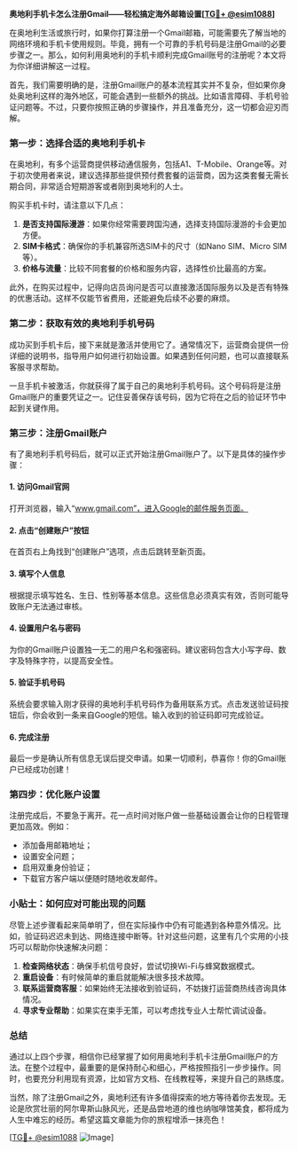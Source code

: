 **奥地利手机卡怎么注册Gmail——轻松搞定海外邮箱设置[[TG💪+ @esim1088](https://t.me/s/esim1088)]**

在奥地利生活或旅行时，如果你打算注册一个Gmail邮箱，可能需要先了解当地的网络环境和手机卡使用规则。毕竟，拥有一个可靠的手机号码是注册Gmail的必要步骤之一。那么，如何利用奥地利的手机卡顺利完成Gmail账号的注册呢？本文将为你详细讲解这一过程。

首先，我们需要明确的是，注册Gmail账户的基本流程其实并不复杂，但如果你身处奥地利这样的海外地区，可能会遇到一些额外的挑战。比如语言障碍、手机号验证问题等。不过，只要你按照正确的步骤操作，并且准备充分，这一切都会迎刃而解。

### **第一步：选择合适的奥地利手机卡**

在奥地利，有多个运营商提供移动通信服务，包括A1、T-Mobile、Orange等。对于初次使用者来说，建议选择那些提供预付费套餐的运营商，因为这类套餐无需长期合同，非常适合短期游客或者刚到奥地利的人士。

购买手机卡时，请注意以下几点：

1. **是否支持国际漫游**：如果你经常需要跨国沟通，选择支持国际漫游的卡会更加方便。
2. **SIM卡格式**：确保你的手机兼容所选SIM卡的尺寸（如Nano SIM、Micro SIM等）。
3. **价格与流量**：比较不同套餐的价格和服务内容，选择性价比最高的方案。

此外，在购买过程中，记得向店员询问是否可以直接激活国际服务以及是否有特殊的优惠活动。这样不仅能节省费用，还能避免后续不必要的麻烦。

### **第二步：获取有效的奥地利手机号码**

成功买到手机卡后，接下来就是激活并使用它了。通常情况下，运营商会提供一份详细的说明书，指导用户如何进行初始设置。如果遇到任何问题，也可以直接联系客服寻求帮助。

一旦手机卡被激活，你就获得了属于自己的奥地利手机号码。这个号码将是注册Gmail账户的重要凭证之一。记住妥善保存该号码，因为它将在之后的验证环节中起到关键作用。

### **第三步：注册Gmail账户**

有了奥地利手机号码后，就可以正式开始注册Gmail账户了。以下是具体的操作步骤：

#### **1. 访问Gmail官网**
打开浏览器，输入“www.gmail.com”，进入Google的邮件服务页面。

#### **2. 点击“创建账户”按钮**
在首页右上角找到“创建账户”选项，点击后跳转至新页面。

#### **3. 填写个人信息**
根据提示填写姓名、生日、性别等基本信息。这些信息必须真实有效，否则可能导致账户无法通过审核。

#### **4. 设置用户名与密码**
为你的Gmail账户设置独一无二的用户名和强密码。建议密码包含大小写字母、数字及特殊字符，以提高安全性。

#### **5. 验证手机号码**
系统会要求输入刚才获得的奥地利手机号码作为备用联系方式。点击发送验证码按钮后，你会收到一条来自Google的短信。输入收到的验证码即可完成验证。

#### **6. 完成注册**
最后一步是确认所有信息无误后提交申请。如果一切顺利，恭喜你！你的Gmail账户已经成功创建！

### **第四步：优化账户设置**

注册完成后，不要急于离开。花一点时间对账户做一些基础设置会让你的日程管理更加高效。例如：

- 添加备用邮箱地址；
- 设置安全问题；
- 启用双重身份验证；
- 下载官方客户端以便随时随地收发邮件。

### **小贴士：如何应对可能出现的问题**

尽管上述步骤看起来简单明了，但在实际操作中仍有可能遇到各种意外情况。比如，验证码迟迟未到达、网络连接中断等。针对这些问题，这里有几个实用的小技巧可以帮助你快速解决问题：

1. **检查网络状态**：确保手机信号良好，尝试切换Wi-Fi与蜂窝数据模式。
2. **重启设备**：有时候简单的重启就能解决很多技术故障。
3. **联系运营商客服**：如果始终无法接收到验证码，不妨拨打运营商热线咨询具体情况。
4. **寻求专业帮助**：如果实在束手无策，可以考虑找专业人士帮忙调试设备。

### **总结**

通过以上四个步骤，相信你已经掌握了如何用奥地利手机卡注册Gmail账户的方法。在整个过程中，最重要的是保持耐心和细心，严格按照指引一步步操作。同时，也要充分利用现有资源，比如官方文档、在线教程等，来提升自己的熟练度。

当然，除了注册Gmail之外，奥地利还有许多值得探索的地方等待着你去发现。无论是欣赏壮丽的阿尔卑斯山脉风光，还是品尝地道的维也纳咖啡馆美食，都将成为人生中难忘的经历。希望这篇文章能为你的旅程增添一抹亮色！

[[TG💪+ @esim1088](https://t.me/s/esim1088) ![Image](https://i.postimg.cc/4NQfJmqS/Snipaste-2025-05-13-00-14-12.png)]